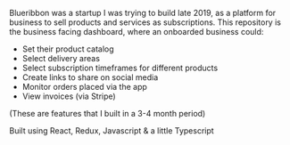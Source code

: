 Blueribbon was a startup I was trying to build late 2019, as a platform for business to sell products and services as subscriptions. 
This repository is the business facing dashboard, where an onboarded business could:

- Set their product catalog
- Select delivery areas
- Select subscription timeframes for different products
- Create links to share on social media
- Monitor orders placed via the app
- View invoices (via Stripe)

(These are features that I built in a 3-4 month period)

Built using React, Redux, Javascript & a little Typescript
